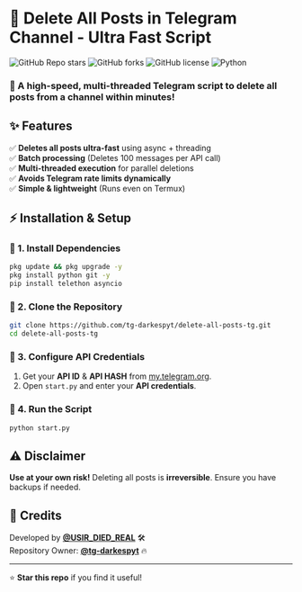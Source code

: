 # 🚀 Delete All Posts in Telegram Channel - Ultra Fast Script

![GitHub Repo stars](https://img.shields.io/github/stars/tg-darkespyt/delete-all-posts-tg?style=flat-square)
![GitHub forks](https://img.shields.io/github/forks/tg-darkespyt/delete-all-posts-tg?style=flat-square)
![GitHub license](https://img.shields.io/github/license/tg-darkespyt/delete-all-posts-tg?style=flat-square)
![Python](https://img.shields.io/badge/Python-3.7%2B-blue?style=flat-square)

### 🚀 A high-speed, multi-threaded Telegram script to **delete all posts** from a channel **within minutes!**

## ✨ Features
✅ **Deletes all posts ultra-fast** using async + threading  
✅ **Batch processing** (Deletes 100 messages per API call)  
✅ **Multi-threaded execution** for parallel deletions  
✅ **Avoids Telegram rate limits dynamically**  
✅ **Simple & lightweight** (Runs even on Termux)  

## ⚡ Installation & Setup
### 🔹 1. Install Dependencies
```bash
pkg update && pkg upgrade -y
pkg install python git -y
pip install telethon asyncio
```

### 🔹 2. Clone the Repository
```bash
git clone https://github.com/tg-darkespyt/delete-all-posts-tg.git
cd delete-all-posts-tg
```

### 🔹 3. Configure API Credentials
1. Get your **API ID** & **API HASH** from [my.telegram.org](https://my.telegram.org/apps).
2. Open `start.py` and enter your **API credentials**.

### 🔹 4. Run the Script
```bash
python start.py
```

## ⚠️ Disclaimer
**Use at your own risk!** Deleting all posts is **irreversible**. Ensure you have backups if needed.

## 👤 Credits
Developed by **[@USIR_DIED_REAL](https://telegram.me/USIR_DIED_REAL)** 🛠️  
Repository Owner: **[@tg-darkespyt](https://github.com/tg-darkespyt)** 🔥  

---
⭐ **Star this repo** if you find it useful!

